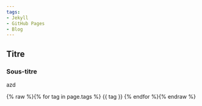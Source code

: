 ```yaml
---
tags:
- Jekyll
- GitHub Pages
- Blog
---
```


## Titre
### Sous-titre

azd


{% raw %}{% for tag in page.tags %}
    {{ tag }}
{% endfor %}{% endraw %}
